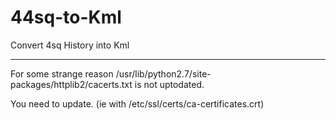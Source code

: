 44sq-to-Kml
===========

Convert 4sq History into Kml

---
For some strange reason
 /usr/lib/python2.7/site-packages/httplib2/cacerts.txt	is not uptodated.

You need to update. (ie with  /etc/ssl/certs/ca-certificates.crt)

